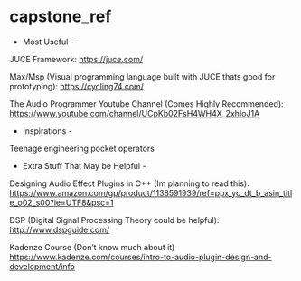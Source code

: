 # capstone_ref

- Most Useful -

JUCE Framework: https://juce.com/

Max/Msp (Visual programming language built with JUCE thats good for prototyping): https://cycling74.com/

The Audio Programmer Youtube Channel (Comes Highly Recommended): https://www.youtube.com/channel/UCpKb02FsH4WH4X_2xhIoJ1A


- Inspirations -

Teenage engineering pocket operators


- Extra Stuff That May be Helpful -

Designing Audio Effect Plugins in C++ (Im planning to read this): https://www.amazon.com/gp/product/1138591939/ref=ppx_yo_dt_b_asin_title_o02_s00?ie=UTF8&psc=1

DSP (Digital Signal Processing Theory could be helpful): http://www.dspguide.com/

Kadenze Course (Don’t know much about it) https://www.kadenze.com/courses/intro-to-audio-plugin-design-and-development/info
